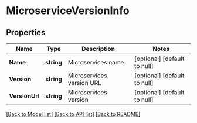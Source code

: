 # MicroserviceVersionInfo

## Properties
Name | Type | Description | Notes
------------ | ------------- | ------------- | -------------
**Name** | **string** | Microservices name | [optional] [default to null]
**Version** | **string** | Microservices version URL | [optional] [default to null]
**VersionUrl** | **string** | Microservices version | [optional] [default to null]

[[Back to Model list]](../README.md#documentation-for-models) [[Back to API list]](../README.md#documentation-for-api-endpoints) [[Back to README]](../README.md)

